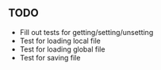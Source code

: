 ## TODO

- Fill out tests for getting/setting/unsetting
- Test for loading local file
- Test for loading global file
- Test for saving file
